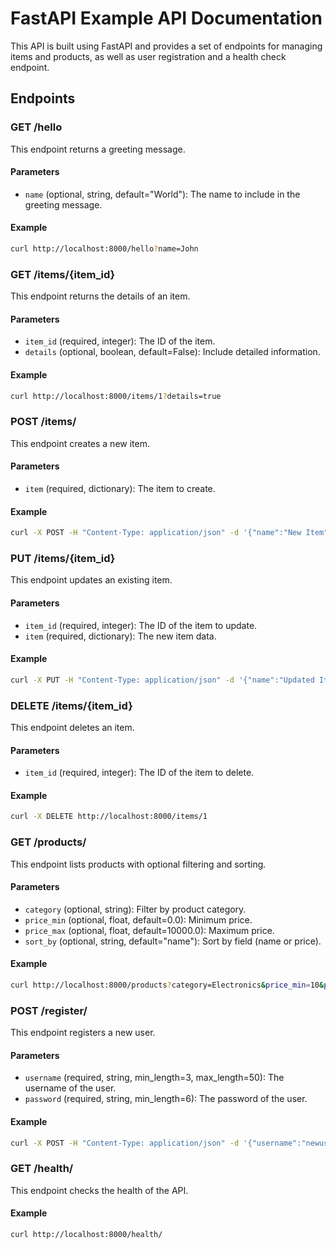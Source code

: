 # FastAPI Example API Documentation

This API is built using FastAPI and provides a set of endpoints for managing items and products, as well as user registration and a health check endpoint.

## Endpoints

### GET /hello

This endpoint returns a greeting message.

#### Parameters

- `name` (optional, string, default="World"): The name to include in the greeting message.

#### Example

```bash
curl http://localhost:8000/hello?name=John
```

### GET /items/{item_id}

This endpoint returns the details of an item.

#### Parameters

- `item_id` (required, integer): The ID of the item.
- `details` (optional, boolean, default=False): Include detailed information.

#### Example

```bash
curl http://localhost:8000/items/1?details=true
```

### POST /items/

This endpoint creates a new item.

#### Parameters

- `item` (required, dictionary): The item to create.

#### Example

```bash
curl -X POST -H "Content-Type: application/json" -d '{"name":"New Item", "price":50}' http://localhost:8000/items/
```

### PUT /items/{item_id}

This endpoint updates an existing item.

#### Parameters

- `item_id` (required, integer): The ID of the item to update.
- `item` (required, dictionary): The new item data.

#### Example

```bash
curl -X PUT -H "Content-Type: application/json" -d '{"name":"Updated Item", "price":100}' http://localhost:8000/items/1
```

### DELETE /items/{item_id}

This endpoint deletes an item.

#### Parameters

- `item_id` (required, integer): The ID of the item to delete.

#### Example

```bash
curl -X DELETE http://localhost:8000/items/1
```

### GET /products/

This endpoint lists products with optional filtering and sorting.

#### Parameters

- `category` (optional, string): Filter by product category.
- `price_min` (optional, float, default=0.0): Minimum price.
- `price_max` (optional, float, default=10000.0): Maximum price.
- `sort_by` (optional, string, default="name"): Sort by field (name or price).

#### Example

```bash
curl http://localhost:8000/products?category=Electronics&price_min=10&price_max=100&sort_by=price
```

### POST /register/

This endpoint registers a new user.

#### Parameters

- `username` (required, string, min_length=3, max_length=50): The username of the user.
- `password` (required, string, min_length=6): The password of the user.

#### Example

```bash
curl -X POST -H "Content-Type: application/json" -d '{"username":"newuser", "password":"password123"}' http://localhost:8000/register/
```

### GET /health/

This endpoint checks the health of the API.

#### Example

```bash
curl http://localhost:8000/health/
```
